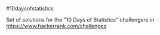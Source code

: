 #10daysofstatistics

Set of solutions for the "10 Days of Statistics" challengers in https://www.hackerrank.com/challenges
